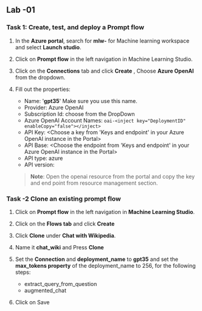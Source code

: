 ## Lab -01 


### Task 1: Create, test, and deploy a Prompt flow


1. In the **Azure portal**, search for **mlw-<inject key="DeploymentID" enableCopy="false"></inject>** for Machine learning workspace and select **Launch studio**.

2. Click on **Prompt flow** in the left navigation in Machine Learning Studio.

3. Click on the **Connections** tab and click **Create** , Choose **Azure OpenAI** from the dropdown.

4. Fill out the properties:
    - Name: '**gpt35**' Make sure you use this name.
    - Provider: Azure OpenAI
    - Subscription Id: choose from the DropDown
    - Azure OpenAI Account Names: `oai-<inject key="DeploymentID" enableCopy="false"></inject>`
    - API Key: <Choose a key from 'Keys and endpoint' in your Azure OpenAI instance in the Portal>
    - API Base: <Choose the endpoint from 'Keys and endpoint' in your Azure OpenAI instance in the Portal>
    - API type: azure
    - API version:

   >**Note**: Open the openai resource from the portal and copy the key and end point from resource management section.

### Task -2 Clone an existing prompt flow

1. Click on **Prompt flow** in the left navigation in **Machine Learning Studio**.
   
2. Click on the **Flows tab** and click **Create**
 
3. Click **Clone** under **Chat with Wikipedia**.

4. Name it **chat_wiki** and Press **Clone**
   
5. Set the **Connection** and **deployment_name** to **gpt35** and set the **max_tokens property** of the deployment_name to 256, for the following 
    steps:
    - extract_query_from_question
    - augmented_chat
      
8. Click on Save
